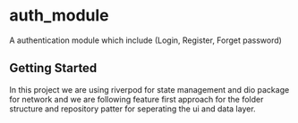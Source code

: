 # auth_module

A authentication module which include (Login, Register, Forget password)

## Getting Started

In this project we are using riverpod for state management and dio package for network and we are following feature first approach for the folder structure and repository patter for seperating the ui and data layer. 

